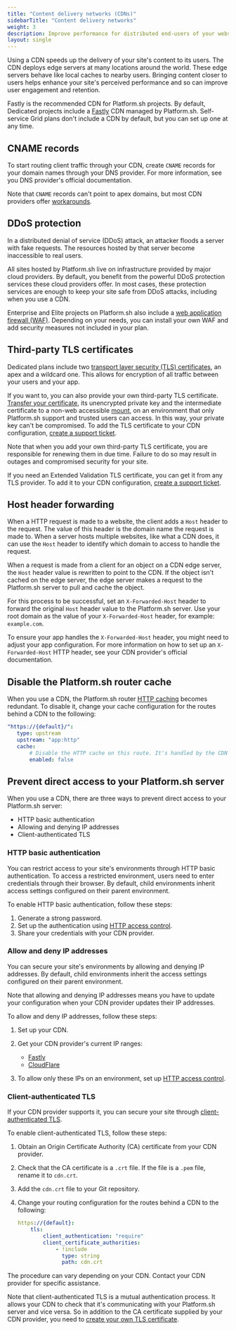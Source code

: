 ```yaml
---
title: "Content delivery networks (CDNs)"
sidebarTitle: "Content delivery networks"
weight: 3
description: Improve performance for distributed end-users of your website with a content delivery network (CDN).
layout: single
---
```

 
Using a CDN speeds up the delivery of your site's content to its users.
The CDN deploys edge servers at many locations around the world.
These edge servers behave like local caches to nearby users.
Bringing content closer to users helps enhance your site's perceived performance
and so can improve user engagement and retention.

Fastly is the recommended CDN for Platform.sh projects.
By default, Dedicated projects include a [Fastly](./fastly.md) CDN managed by Platform.sh.
Self-service Grid plans don't include a CDN by default, but you can set up one at any time.

## CNAME records

To start routing client traffic through your CDN,
create `CNAME` records for your domain names through your DNS provider.
For more information, see you DNS provider's official documentation.

Note that `CNAME` records can't point to apex domains,
but most CDN providers offer [workarounds](../steps/dns.md#handling-apex-domains).

## DDoS protection

In a distributed denial of service (DDoS) attack, 
an attacker floods a server with fake requests.
The resources hosted by that server become inaccessible to real users.

All sites hosted by Platform.sh live on infrastructure provided by major cloud providers.
By default, you benefit from the powerful DDoS protection services these cloud providers offer.
In most cases, these protection services are enough to keep your site safe from DDoS attacks,
including when you use a CDN.

Enterprise and Elite projects on Platform.sh also include a [web application firewall (WAF)](../../security/waf.md). 
Depending on your needs, you can install your own WAF and add security measures not included in your plan.  

## Third-party TLS certificates

Dedicated plans include two [transport layer security (TLS) certificates](../../other/glossary.md#transport-layer-security-tls), 
an apex and a wildcard one.
This allows for encryption of all traffic between your users and your app. 

If you want to, you can also provide your own third-party TLS certificate.
[Transfer your certificate](../../development/file-transfer.md), 
its unencrypted private key and the intermediate certificate to a non-web accessible [mount](../../create-apps/app-reference.md#mounts), 
on an environment that only Platform.sh support and trusted users can access.
In this way, your private key can't be compromised.
To add the TLS certificate to your CDN configuration, 
[create a support ticket](../../overview/get-support.md#create-a-support-ticket).

Note that when you add your own third-party TLS certificate,
you are responsible for renewing them in due time.
Failure to do so may result in outages and compromised security for your site.

If you need an Extended Validation TLS certificate, you can get it from any TLS provider. 
To add it to your CDN configuration, [create a support ticket](../../overview/get-support.md#create-a-support-ticket).

## Host header forwarding

When a HTTP request is made to a website, the client adds a `Host` header to the request. 
The value of this header is the domain name the request is made to. 
When a server hosts multiple websites, like what a CDN does,
it can use the `Host` header to identify which domain to access to handle the request.

When a request is made from a client for an object on a CDN edge server, 
the `Host` header value is rewritten to point to the CDN. 
If the object isn't cached on the edge server, 
the edge server makes a request to the Platform.sh server to pull and cache the object.

For this process to be successful, 
set an `X-Forwarded-Host` header to forward the original `Host` header value to the Platform.sh server.
Use your root domain as the value of your `X-Forwarded-Host` header, 
for example: `example.com`.

To ensure your app handles the `X-Forwarded-Host` header,
you might need to adjust your app configuration.
For more information on how to set up an `X-Forwarded-Host` HTTP header, 
see your CDN provider's official documentation.

## Disable the Platform.sh router cache
 
When you use a CDN, the Platform.sh router [HTTP caching](../../define-routes/cache.md) becomes redundant.
To disable it, change your cache configuration for the routes behind a CDN to the following:
 
```yaml {location=".platform/routes.yaml"}
"https://{default}/":
   type: upstream
   upstream: "app:http"
   cache:
       # Disable the HTTP cache on this route. It's handled by the CDN instead.
       enabled: false
```
 
## Prevent direct access to your Platform.sh server
 
When you use a CDN, there are three ways to prevent direct access to your Platform.sh server:
 
- HTTP basic authentication
- Allowing and denying IP addresses
- Client-authenticated TLS
 
### HTTP basic authentication
 
You can restrict access to your site's environments through HTTP basic authentication.
To access a restricted environment, users need to enter credentials through their browser.
By default, child environments inherit access settings configured on their parent environment.

To enable HTTP basic authentication, 
follow these steps:

1. Generate a strong password.
2. Set up the authentication using [HTTP access control](../../environments/http-access-control.md#use-a-username-and-password).
3. Share your credentials with your CDN provider.
 
### Allow and deny IP addresses
 
You can secure your site's environments by allowing and denying IP addresses.
By default, child environments inherit the access settings configured on their parent environment.
 
Note that allowing and denying IP addresses means you have to update your configuration 
when your CDN provider updates their IP addresses.
 
To allow and deny IP addresses, follow these steps:
 
1.  Set up your CDN.

2.  Get your CDN provider's current IP ranges:
    - [Fastly](https://docs.fastly.com/en/guides/accessing-fastlys-ip-ranges) 
    - [CloudFlare](https://www.cloudflare.com/ips/)

3.  To allow only these IPs on an environment, 
   set up [HTTP access control](../../environments/http-access-control.md#filter-ip-addresses).
 
### Client-authenticated TLS
 
If your CDN provider supports it, 
you can secure your site through [client-authenticated TLS](../../define-routes/https.md#client-authenticated-tls).

To enable client-authenticated TLS, follow these steps:
 
1.  Obtain an Origin Certificate Authority (CA) certificate from your CDN provider.

2.  Check that the CA certificate is a `.crt` file.
   If the file is a `.pem` file, rename it to `cdn.crt`.

3.  Add the `cdn.crt` file to your Git repository.

4.  Change your routing configuration for the routes behind a CDN to the following:

    ```yaml {location=".platform/routes.yaml"}
    https://{default}:
        tls:
            client_authentication: "require"
            client_certificate_authorities:
                - !include
                  type: string
                  path: cdn.crt
    ```

The procedure can vary depending on your CDN.
Contact your CDN provider for specific assistance.

Note that client-authenticated TLS is a mutual authentication process.
It allows your CDN to check that it's communicating with your Platform.sh server
and vice versa.
So in addition to the CA certificate supplied by your CDN provider,
you need to [create your own TLS certificate](../../define-routes/https.md#lets-encrypt).